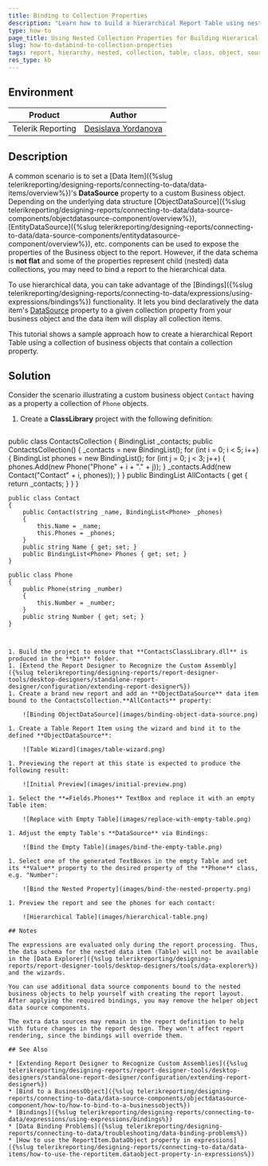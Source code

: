 ```yaml
---
title: Binding to Collection Properties
description: "Learn how to build a hierarchical Report Table using nested Collection Properties."
type: how-to
page_title: Using Nested Collection Properties for Building Hierarical Table
slug: how-to-databind-to-collection-properties
tags: report, hierarchy, nested, collection, table, class, object, source
res_type: kb
---
```


## Environment

| Product | Author | 
| ---- | ---- | 
| Telerik Reporting |[Desislava Yordanova](https://www.telerik.com/blogs/author/desislava-yordanova)| 

## Description

A common scenario is to set a [Data Item]({%slug telerikreporting/designing-reports/connecting-to-data/data-items/overview%})'s **DataSource** property to a custom Business object. Depending on the underlying data structure [ObjectDataSource]({%slug telerikreporting/designing-reports/connecting-to-data/data-source-components/objectdatasource-component/overview%}), [EntityDataSource]({%slug telerikreporting/designing-reports/connecting-to-data/data-source-components/entitydatasource-component/overview%}), etc. components can be used to expose the properties of the Business object to the report. However, if the data schema is **not flat** and some of the properties represent child (nested) data collections, you may need to bind a report to the hierarchical data.

To use hierarchical data, you can take advantage of the [Bindings]({%slug telerikreporting/designing-reports/connecting-to-data/expressions/using-expressions/bindings%}) functionality. It lets you bind declaratively the data item's [DataSource](/api/Telerik.Reporting.DataItem#Telerik_Reporting_DataItem_DataSource) property to a given collection property from your business object and the data item will display all collection items.

This tutorial shows a sample approach how to create a hierarchical Report Table using a collection of business objects that contain a collection property.

## Solution

Consider the scenario illustrating a custom business object `Contact` having as a property a collection of `Phone` objects.

1. Create a **ClassLibrary** project with the following definition:

	````CSharp
public class ContactsCollection
	{
		BindingList<Contact> _contacts;
		public ContactsCollection()
		{
			_contacts = new BindingList<Contact>();
			for (int i = 0; i < 5; i++)
			{
				BindingList<Phone> phones = new BindingList<Phone>();
				for (int j = 0; j < 3; j++)
				{
					phones.Add(new Phone("Phone" + i + "." + j));
				}
				_contacts.Add(new Contact("Contact" + i, phones));
			}
		}
		public BindingList<Contact> AllContacts { get { return _contacts; } }
	}

	public class Contact
	{
		public Contact(string _name, BindingList<Phone> _phones)
		{
			this.Name = _name;
			this.Phones = _phones;
		}
		public string Name { get; set; }
		public BindingList<Phone> Phones { get; set; }
	}

	public class Phone
	{
		public Phone(string _number)
		{
			this.Number = _number;
		}
		public string Number { get; set; }
	}
````


1. Build the project to ensure that **ContactsClassLibrary.dll** is produced in the **bin** folder.
1. [Extend the Report Designer to Recognize the Custom Assembly]({%slug telerikreporting/designing-reports/report-designer-tools/desktop-designers/standalone-report-designer/configuration/extending-report-designer%})
1. Create a brand new report and add an **ObjectDataSource** data item bound to the ContactsCollection.**AllContacts** property:

	![Binding ObjectDataSource](images/binding-object-data-source.png) 

1. Create a Table Report Item using the wizard and bind it to the defined **ObjectDataSource**:

	![Table Wizard](images/table-wizard.png)  

1. Previewing the report at this state is expected to produce the following result:

	![Initial Preview](images/initial-preview.png)   

1. Select the **=Fields.Phones** TextBox and replace it with an empty Table item:

	![Replace with Empty Table](images/replace-with-empty-table.png)    

1. Adjust the empty Table's **DataSource** via Bindings:

	![Bind the Empty Table](images/bind-the-empty-table.png)   

1. Select one of the generated TextBoxes in the empty Table and set its **Value** property to the desired property of the **Phone** class, e.g. "Number":

	![Bind the Nested Property](images/bind-the-nested-property.png)    

1. Preview the report and see the phones for each contact:

	![Hierarchical Table](images/hierarchical-table.png)    

## Notes

The expressions are evaluated only during the report processing. Thus, the data schema for the nested data item (Table) will not be available in the [Data Explorer]({%slug telerikreporting/designing-reports/report-designer-tools/desktop-designers/tools/data-explorer%}) and the wizards.

You can use additional data source components bound to the nested business objects to help yourself with creating the report layout. After applying the required bindings, you may remove the helper object data source components.

The extra data sources may remain in the report definition to help with future changes in the report design. They won't affect report rendering, since the bindings will override them.

## See Also

* [Extending Report Designer to Recognize Custom Assemblies]({%slug telerikreporting/designing-reports/report-designer-tools/desktop-designers/standalone-report-designer/configuration/extending-report-designer%})
* [Bind to a BusinessObject]({%slug telerikreporting/designing-reports/connecting-to-data/data-source-components/objectdatasource-component/how-to/how-to-bind-to-a-businessobject%})
* [Bindings]({%slug telerikreporting/designing-reports/connecting-to-data/expressions/using-expressions/bindings%})
* [Data Binding Problems]({%slug telerikreporting/designing-reports/connecting-to-data/troubleshooting/data-binding-problems%})
* [How to use the ReportItem.DataObject property in expressions]({%slug telerikreporting/designing-reports/connecting-to-data/data-items/how-to-use-the-reportitem.dataobject-property-in-expressions%})
